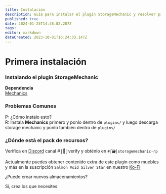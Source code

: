 ```yaml
---
title: Instalación
description: Guía para instalar el plugin StorageMechanic y resolver problemas comunes.
published: true
date: 2024-01-25T14:48:02.207Z
tags: 
editor: markdown
dateCreated: 2023-10-01T16:24:33.147Z
---
```


# Primera instalación

### Instalando el plugin StorageMechanic

**Dependencia**  
[Mechanics](https://www.spigotmc.org/resources/mechanics-core-api.111934/)

### Problemas Comunes
P: ¿Cómo instalo esto?  
R: Instala **Mechanics** primero y ponlo dentro de `plugins/` y luego descarga storage mechanic y ponlo también dentro de `plugins/`

### ¿Dónde está el pack de recursos?
Verifica en [Discord](https://discord.gg/NHheAr79Fs) canal #⌠🔎⌡verify y obténlo en `#⌠🗃⌡storagemechanic-rp`

Actualmente puedes obtener contenido extra de este plugin como muebles y más en la suscripción `Salmon Void Silver Star` en nuestro [Ko-Fi](https://ko-fi.com/elitefantasy/tiers)

¿Puedo crear nuevos almacenamientos?

Sí, crea los que necesites